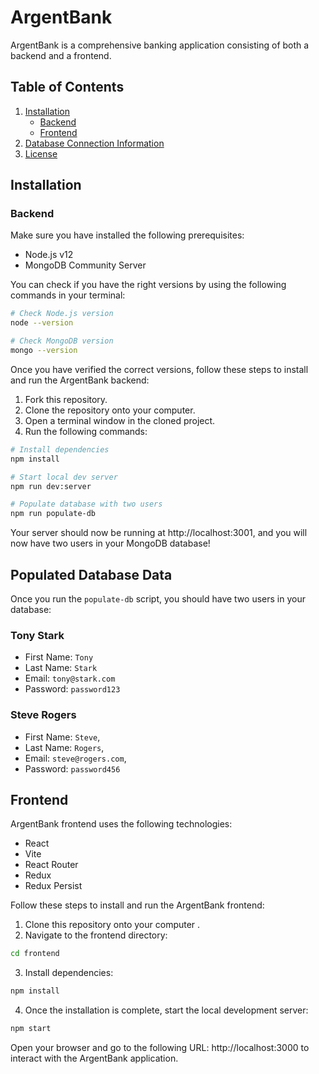 # ArgentBank

ArgentBank is a comprehensive banking application consisting of both a backend and a frontend.

## Table of Contents

1. [Installation](#installation)
    - [Backend](#backend)
    - [Frontend](#frontend)
2. [Database Connection Information](#database-connection-information)
3. [License](#license)

## Installation

### Backend

Make sure you have installed the following prerequisites:

-   Node.js v12
-   MongoDB Community Server

You can check if you have the right versions by using the following commands in your terminal:

```bash
# Check Node.js version
node --version

# Check MongoDB version
mongo --version
```

Once you have verified the correct versions, follow these steps to install and run the ArgentBank backend:

1. Fork this repository.
2. Clone the repository onto your computer.
3. Open a terminal window in the cloned project.
4. Run the following commands:

```bash
# Install dependencies
npm install

# Start local dev server
npm run dev:server

# Populate database with two users
npm run populate-db
```

Your server should now be running at http://localhost:3001, and you will now have two users in your MongoDB database!

## Populated Database Data

Once you run the `populate-db` script, you should have two users in your database:

### Tony Stark

-   First Name: `Tony`
-   Last Name: `Stark`
-   Email: `tony@stark.com`
-   Password: `password123`

### Steve Rogers

-   First Name: `Steve`,
-   Last Name: `Rogers`,
-   Email: `steve@rogers.com`,
-   Password: `password456`

## Frontend

ArgentBank frontend uses the following technologies:

-   React
-   Vite
-   React Router
-   Redux
-   Redux Persist

Follow these steps to install and run the ArgentBank frontend:

1. Clone this repository onto your computer .
2. Navigate to the frontend directory:

```bash
cd frontend
```

3. Install dependencies:

```bash
npm install
```

4. Once the installation is complete, start the local development server:

```bash
npm start
```

Open your browser and go to the following URL: http://localhost:3000 to interact with the ArgentBank application.
